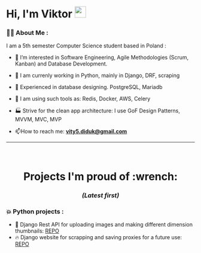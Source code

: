 
<div>
<h1>
  Hi, I'm Viktor
  <img src="https://media.giphy.com/media/hvRJCLFzcasrR4ia7z/giphy.gif" width="30px"/>
</h1>
</div>


### :man_technologist: About Me :
I am a 5th semester Computer Science student based in Poland :
- :telescope: I’m interested in Software Engineering, Agile Methodologies (Scrum, Kanban) and Database Development.

- :seedling: I am currenly working in Python, mainly in Django, DRF, scraping

- :brain: Experienced in database designing. PostgreSQL, Mariadb

- 💌 I am using such tools as: Redis, Docker, AWS, Celery

- :factory: Strive for the clean app architecture: I use GoF Design Patterns, MVVM, MVC, MVP

- :mailbox:How to reach me: **vity5.diduk@gmail.com**

---

<div id="anotherheader" align="center" padding="500">
<h1>
<br>
  Projects I'm proud of :wrench:
</h1>
<h3>
<i>(Latest first)</i>
</h3>
</div>

###  :collision: Python projects :

- :money_with_wings: Django Rest API for uploading images and making different dimension thumbnails: [REPO](https://github.com/claude-perrin/DRFImageUpload)
- :fire: Django website for scrapping and saving proxies for a future use: [REPO](https://github.com/claude-perrin/djangoProxyScrapper)
